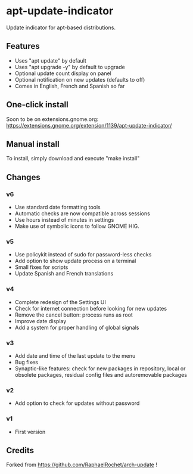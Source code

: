 # apt-update-indicator
Update indicator for apt-based distributions.


## Features
- Uses "apt update" by default
- Uses "apt upgrade -y" by default to upgrade
- Optional update count display on panel
- Optional notification on new updates (defaults to off)
- Comes in English, French and Spanish so far


## One-click install
Soon to be on extensions.gnome.org:
https://extensions.gnome.org/extension/1139/apt-update-indicator/


## Manual install
To install, simply download and execute "make install"


## Changes

### v6
- Use standard date formatting tools
- Automatic checks are now compatible across sessions
- Use hours instead of minutes in settings
- Make use of symbolic icons to follow GNOME HIG.

### v5
- Use policykit instead of sudo for password-less checks
- Add option to show update process on a terminal
- Small fixes for scripts
- Update Spanish and French translations

### v4
- Complete redesign of the Settings UI
- Check for internet connection before looking for new updates
- Remove the cancel button: process runs as root
- Improve date display
- Add a system for proper handling of global signals

### v3
- Add date and time of the last update to the menu
- Bug fixes
- Synaptic-like features: check for new packages in repository, local or obsolete packages, residual config files and autoremovable packages

### v2
- Add option to check for updates without password

### v1
- First version


## Credits
Forked from https://github.com/RaphaelRochet/arch-update !
